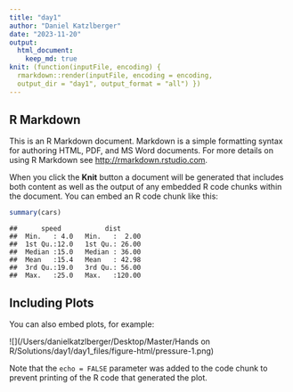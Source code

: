 ```yaml
---
title: "day1"
author: "Daniel Katzlberger"
date: "2023-11-20"
output:
  html_document:
    keep_md: true
knit: (function(inputFile, encoding) {
  rmarkdown::render(inputFile, encoding = encoding,
  output_dir = "day1", output_format = "all") })
---
```




## R Markdown

This is an R Markdown document. Markdown is a simple formatting syntax for authoring HTML, PDF, and MS Word documents. For more details on using R Markdown see <http://rmarkdown.rstudio.com>.

When you click the **Knit** button a document will be generated that includes both content as well as the output of any embedded R code chunks within the document. You can embed an R code chunk like this:


```r
summary(cars)
```

```
##      speed           dist       
##  Min.   : 4.0   Min.   :  2.00  
##  1st Qu.:12.0   1st Qu.: 26.00  
##  Median :15.0   Median : 36.00  
##  Mean   :15.4   Mean   : 42.98  
##  3rd Qu.:19.0   3rd Qu.: 56.00  
##  Max.   :25.0   Max.   :120.00
```

## Including Plots

You can also embed plots, for example:

![](/Users/danielkatzlberger/Desktop/Master/Hands on R/Solutions/day1/day1_files/figure-html/pressure-1.png)<!-- -->

Note that the `echo = FALSE` parameter was added to the code chunk to prevent printing of the R code that generated the plot.
